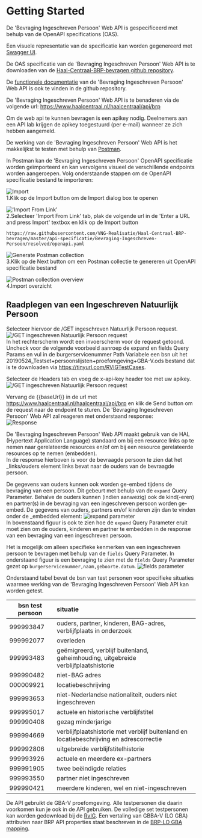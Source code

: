 # Getting Started

De 'Bevraging Ingeschreven Persoon' Web API is gespecificeerd met behulp van de OpenAPI specifications (OAS).

Een visuele representatie van de specificatie kan worden gegenereerd met [Swagger UI](https://petstore.swagger.io/?url=https://raw.githubusercontent.com/VNG-Realisatie/Bevragingen-ingeschreven-personen/master/api-specificatie/Bevraging-Ingeschreven-Persoon/resolved/openapi.yaml).

De OAS specificatie van de 'Bevraging Ingeschreven Persoon' Web API is te downloaden van de [Haal-Centraal-BRP-bevragen github repository](https://raw.githubusercontent.com/VNG-Realisatie/Haal-Centraal-BRP-bevragen/master/api-specificatie/Bevraging-Ingeschreven-Persoon/resolved/openapi.yaml).

De [functionele documentatie](https://github.com/VNG-Realisatie/Bevragingen-ingeschreven-personen/tree/master/features) van de 'Bevraging Ingeschreven Persoon' Web API is ook te vinden in de github repository.

De 'Bevraging Ingeschreven Persoon' Web API is te benaderen via de volgende url: https://www.haalcentraal.nl/haalcentraal/api/brp

Om de web api te kunnen bevragen is een apikey nodig. Deelnemers aan een API lab krijgen de apikey toegestuurd (per e-mail) wanneer ze zich hebben aangemeld.

De werking van de 'Bevraging Ingeschreven Persoon' Web API is het makkelijkst te testen met behulp van [Postman](https://www.getpostman.com/).

In Postman kan de 'Bevraging Ingeschreven Persoon' OpenAPI specificatie worden geïmporteerd en kan vervolgens visueel de verschillende endpoints worden aangeroepen. Volg onderstaande stappen om de OpenAPI specificatie bestand te importeren:

![Import](./img/1-click-import-button.jpg)  
1.Klik op de Import button om de Import dialog box te openen

!['Import From Link'](./img/2-select-import-from-link-tab.jpg)  
2.Selecteer 'Import From Link' tab, plak de volgende url in de 'Enter a URL and press Import' textbox en klik op de Import button

``` url
https://raw.githubusercontent.com/VNG-Realisatie/Haal-Centraal-BRP-bevragen/master/api-specificatie/Bevraging-Ingeschreven-Persoon/resolved/openapi.yaml
```

![Generate Postman collection](./img/3-generate-postman-collection.jpg)  
3.Klik op de Next button om een Postman collectie te genereren uit OpenAPI specificatie bestand

![Postman collection overview](./img/4-postman-collection-overview.jpg)  
4.Import overzicht

## Raadplegen van een Ingeschreven Natuurlijk Persoon

Selecteer hiervoor de /GET ingeschreven Natuurlijk Persoon request.  
![/GET ingeschreven Natuurlijk Persoon request](./img/5-select-request.jpg)  
In het rechterscherm wordt een invoerscherm voor de request getoond. Uncheck voor de volgende voorbeeld aanroep de expand en fields Query Params en vul in de burgerservicenummer Path Variabele een bsn uit het 20190524_Testset+persoonslijsten+proefomgeving+GBA-V.ods bestand dat is te downloaden via https://tinyurl.com/RVIGTestCases.

Selecteer de Headers tab en voeg de x-api-key header toe met uw apikey.
![/GET ingeschreven Natuurlijk Persoon request](./img/6-add-apikey-header.jpg)  

Vervang de {{baseUrl}} in de url met https://www.haalcentraal.nl/haalcentraal/api/brp en klik de Send button om de request naar de endpoint te sturen. De 'Bevraging Ingeschreven Persoon' Web API zal reageren met onderstaand response:  
![Response](./img/7-response.jpg)

De 'Bevraging Ingeschreven Persoon' Web API maakt gebruik van de HAL (Hypertext Application Language) standaard om bij een resource links op te nemen naar gerelateerde resources en/of om bij een resource gerelateerde resources op te nemen (embedden).  
In de response hierboven is voor de bevraagde persoon te zien dat het _links/ouders element links bevat naar de ouders van de bevraagde persoon.

De gegevens van ouders kunnen ook worden ge-embed tijdens de bevraging van een persoon. Dit gebeurt met behulp van de `expand` Query Parameter. Behalve de ouders kunnen (indien aanwezig) ook de kind(-eren) en partner(s) in de bevraging van een ingeschreven persoon worden ge-embed. De gegevens van ouders, partners en/of kinderen zijn dan te vinden onder de _embedded element:
![expand parameter](./img/8-using-expand-parameter.jpg)  
In bovenstaand figuur is ook te zien hoe de `expand` Query Parameter eruit moet zien om de ouders, kinderen en partner te embedden in de response van een bevraging van een ingeschreven persoon.

Het is mogelijk om alleen specifieke kenmerken van een ingeschreven persoon te bevragen met behulp van de `fields` Query Parameter. In onderstaand figuur is een bevraging te zien met de `fields` Query Parameter gezet op `burgerservicenummer,naam,geboorte.datum`.
![fields parameter](./img/9-using-fields-parameter.jpg)

Onderstaand tabel bevat de bsn van test personen voor specifieke situaties waarmee werking van de 'Bevraging Ingeschreven Persoon' Web API kan worden getest.

bsn test persoon | situatie
---------------- | :-------  
999993847 | ouders, partner, kinderen, BAG-adres, verblijfplaats in onderzoek
999992077 | overleden
999993483 | geëmigreerd, verblijf buitenland, geheimhouding, uitgebreide verblijfplaatshistorie
999990482 | niet-BAG adres
000009921 | locatiebeschrijving
999993653 | niet-Nederlandse nationaliteit, ouders niet ingeschreven
999995017 | actuele en historische verblijfstitel
999990408 | gezag minderjarige
999994669 | verblijfplaatshistorie met verblijf buitenland en locatiebeschrijving en adrescorrectie
999992806 | uitgebreide verblijfstitelhistorie
999993926 | actuele en meerdere ex-partners
999991905 | twee beëindigde relaties
999993550 | partner niet ingeschreven
999990421 | meerdere kinderen, wel en niet-ingeschreven

De API gebruikt de GBA-V proefomgeving. Alle testpersonen die daarin voorkomen kun je ook in de API gebruiken. De volledige set testpersonen kan worden gedownload bij de [RvIG](https://www.rvig.nl/documenten/richtlijnen/2018/09/20/testdataset-persoonslijsten-proefomgevingen-gba-v).
Een vertaling van GBBA-V (LO GBA) attributen naar BRP API properties staat beschreven in de [BRP-LO GBA mapping](https://github.com/VNG-Realisatie/Haal-Centraal-BRP-bevragen/blob/master/docs/BRP-LO%20GBA%20mapping.xlsx?raw=true).

